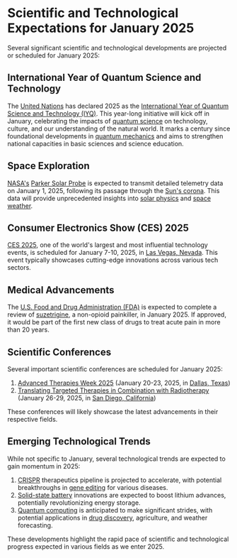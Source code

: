 # Scientific and Technological Expectations for January 2025

Several significant scientific and technological developments are projected or scheduled for January 2025:

## International Year of Quantum Science and Technology

The [United Nations](../STRATEGY/ECONOMICS.md) has declared 2025 as the [International Year of Quantum Science and Technology (IYQ)](JOHN_TYNDALL.md). This year-long initiative will kick off in January, celebrating the impacts of [quantum science](../../../literary_products/joes_notes/QUANTUM_SCIENCE.md) on technology, culture, and our understanding of the natural world. It marks a century since foundational developments in [quantum mechanics](../../../literary_products/joes_notes/QUANTUM_MECHANICS.md) and aims to strengthen national capacities in basic sciences and science education.

## Space Exploration

[NASA's](NATION_STATE.md) [Parker Solar Probe](PHI4.md) is expected to transmit detailed telemetry data on January 1, 2025, following its passage through the [Sun's corona](../../../literary_products/joes_notes/SOLAR_CORONA.md). This data will provide unprecedented insights into [solar physics](../../../literary_products/joes_notes/SOLAR_PHYSICS.md) and [space weather](../../../literary_products/joes_notes/SPACE_WEATHER.md).

## Consumer Electronics Show (CES) 2025

[CES 2025](AATIP.md), one of the world's largest and most influential technology events, is scheduled for January 7-10, 2025, in [Las Vegas, Nevada](LIFESTYLE_FACTORS.md). This event typically showcases cutting-edge innovations across various tech sectors.

## Medical Advancements

The [U.S. Food and Drug Administration (FDA)](EVOLUTIONARY_LEAP.md) is expected to complete a review of [suzetrigine](WASHINGTON_UFO_INCIDENT.md), a non-opioid painkiller, in January 2025. If approved, it would be part of the first new class of drugs to treat acute pain in more than 20 years.

## Scientific Conferences

Several important scientific conferences are scheduled for January 2025:

1. [Advanced Therapies Week 2025](../AI/CROSS_DOMAIN_INTEGRATION.md) (January 20-23, 2025, in [Dallas, Texas](CONSCIOUSNESS.md))
2. [Translating Targeted Therapies in Combination with Radiotherapy](../PHYSICS/QUANTUM_VACUUM.md) (January 26-29, 2025, in [San Diego, California](../../../literary_products/joes_notes/SAN_DIEGO.md))

These conferences will likely showcase the latest advancements in their respective fields.

## Emerging Technological Trends

While not specific to January, several technological trends are expected to gain momentum in 2025:

1. [CRISPR](CLOUD_PROVIDERS.md) therapeutics pipeline is projected to accelerate, with potential breakthroughs in [gene editing](../../../literary_products/joes_notes/GENE_EDITING.md) for various diseases.
2. [Solid-state battery](TECHNOLOGICAL_COGNITIVE_DEVELOPMENT.md) innovations are expected to boost lithium advances, potentially revolutionizing energy storage.
3. [Quantum computing](RENEWABLE_ENERGY.md) is anticipated to make significant strides, with potential applications in [drug discovery](DESCI_ORGANIZATIONS.md), agriculture, and weather forecasting.

These developments highlight the rapid pace of scientific and technological progress expected in various fields as we enter 2025.
